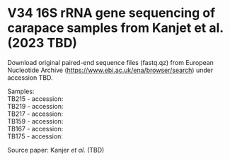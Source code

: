 # V34 16S rRNA gene sequencing of carapace samples from Kanjet et al. (2023 TBD)
  Download original paired-end sequence files (fastq.qz) from European Nucleotide Archive (https://www.ebi.ac.uk/ena/browser/search) under accession TBD.

 Samples:  
 TB215 - accession:  
 TB219 - accession:  
 TB217 - accession:  
 TB159 - accession:  
 TB167 - accession:  
 TB175 - accession:  

 Source paper: Kanjer *et al.* (TBD)
